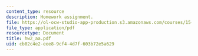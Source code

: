 ```yaml
---
content_type: resource
description: Homework assignment.
file: https://ol-ocw-studio-app-production.s3.amazonaws.com/courses/15-040-game-theory-for-managers-spring-2004/cb02c4e2eee89cf44d7f603b72e5a629_hw2_aa.pdf
file_type: application/pdf
resourcetype: Document
title: hw2_aa.pdf
uid: cb02c4e2-eee8-9cf4-4d7f-603b72e5a629
---
```

